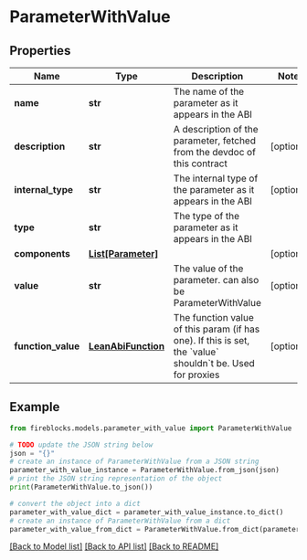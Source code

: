 # ParameterWithValue


## Properties

Name | Type | Description | Notes
------------ | ------------- | ------------- | -------------
**name** | **str** | The name of the parameter as it appears in the ABI | 
**description** | **str** | A description of the parameter, fetched from the devdoc of this contract | [optional] 
**internal_type** | **str** | The  internal type of the parameter as it appears in the ABI | [optional] 
**type** | **str** | The type of the parameter as it appears in the ABI | 
**components** | [**List[Parameter]**](Parameter.md) |  | [optional] 
**value** | **str** | The value of the parameter. can also be ParameterWithValue | [optional] 
**function_value** | [**LeanAbiFunction**](LeanAbiFunction.md) | The function value of this param (if has one). If this is set, the &#x60;value&#x60; shouldn&#x60;t be. Used for proxies | [optional] 

## Example

```python
from fireblocks.models.parameter_with_value import ParameterWithValue

# TODO update the JSON string below
json = "{}"
# create an instance of ParameterWithValue from a JSON string
parameter_with_value_instance = ParameterWithValue.from_json(json)
# print the JSON string representation of the object
print(ParameterWithValue.to_json())

# convert the object into a dict
parameter_with_value_dict = parameter_with_value_instance.to_dict()
# create an instance of ParameterWithValue from a dict
parameter_with_value_from_dict = ParameterWithValue.from_dict(parameter_with_value_dict)
```
[[Back to Model list]](../README.md#documentation-for-models) [[Back to API list]](../README.md#documentation-for-api-endpoints) [[Back to README]](../README.md)


